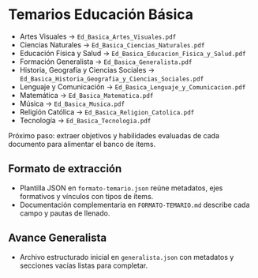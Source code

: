 # Temarios Educación Básica

- Artes Visuales → `Ed_Basica_Artes_Visuales.pdf`
- Ciencias Naturales → `Ed_Basica_Ciencias_Naturales.pdf`
- Educación Física y Salud → `Ed_Basica_Educacion_Fisica_y_Salud.pdf`
- Formación Generalista → `Ed_Basica_Generalista.pdf`
- Historia, Geografía y Ciencias Sociales → `Ed_Basica_Historia_Geografia_y_Ciencias_Sociales.pdf`
- Lenguaje y Comunicación → `Ed_Basica_Lenguaje_y_Comunicacion.pdf`
- Matemática → `Ed_Basica_Matematica.pdf`
- Música → `Ed_Basica_Musica.pdf`
- Religión Católica → `Ed_Basica_Religion_Catolica.pdf`
- Tecnología → `Ed_Basica_Tecnologia.pdf`

Próximo paso: extraer objetivos y habilidades evaluadas de cada documento para alimentar el banco de ítems.

## Formato de extracción

- Plantilla JSON en `formato-temario.json` reúne metadatos, ejes formativos y vínculos con tipos de ítems.
- Documentación complementaria en `FORMATO-TEMARIO.md` describe cada campo y pautas de llenado.

## Avance Generalista

- Archivo estructurado inicial en `generalista.json` con metadatos y secciones vacías listas para completar.

